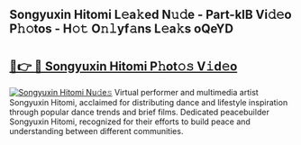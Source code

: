 ## Songyuxin Hitomi L𝚎a𝚔ed N𝚞𝚍e - Part-kIB Vi𝚍𝚎o P𝚑𝚘tos - H𝚘𝚝 O𝚗𝚕yf𝚊ns L𝚎a𝚔s oQeYD

# <h2><a href="http://kf671mq.oniu.top/?m=Songyuxin+Hitomi">🔗👉 🔴 Songyuxin Hitomi P𝚑ot𝚘𝚜 V𝚒d𝚎o</a></h2>

[![Songyuxin Hitomi Nu𝚍e𝚜](https://i.imgur.com/0qMVB7G.gif)](http://kf671mq.oniu.top/?m=Songyuxin+Hitomi)
Virtual performer and multimedia artist Songyuxin Hitomi, acclaimed for distributing dance and lifestyle inspiration through popular dance trends and brief films. Dedicated peacebuilder Songyuxin Hitomi, recognized for their efforts to build peace and understanding between different communities.  
